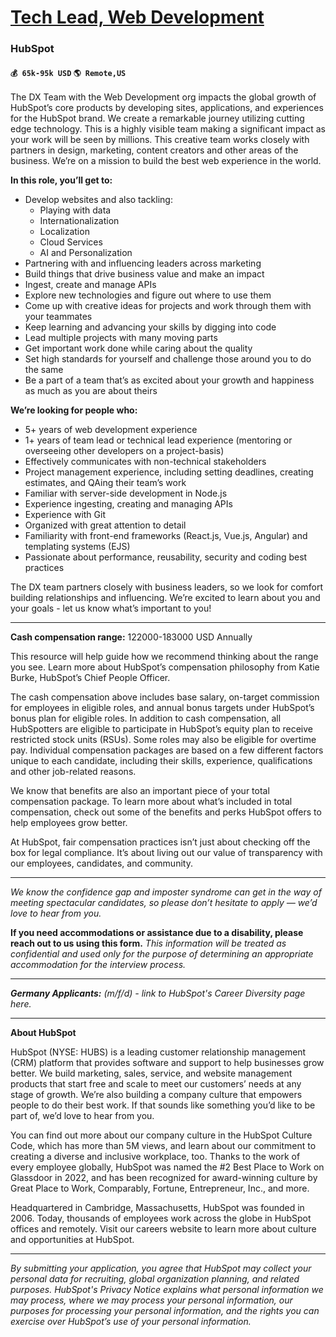 # [Tech Lead, Web Development](https://www.remotewlb.com/apply/tech-lead-web-development)  
### HubSpot  
#### `💰 65k-95k USD` `🌎 Remote,US`  

The DX Team with the Web Development org impacts the global growth of HubSpot’s core products by developing sites, applications, and experiences for the HubSpot brand. We create a remarkable journey utilizing cutting edge technology. This is a highly visible team making a significant impact as your work will be seen by millions. This creative team works closely with partners in design, marketing, content creators and other areas of the business. We’re on a mission to build the best web experience in the world.

**In this role, you’ll get to:**

  * Develop websites and also tackling:
    * Playing with data
    * Internationalization
    * Localization
    * Cloud Services
    * AI and Personalization
  * Partnering with and influencing leaders across marketing 
  * Build things that drive business value and make an impact
  * Ingest, create and manage APIs
  * Explore new technologies and figure out where to use them
  * Come up with creative ideas for projects and work through them with your teammates
  * Keep learning and advancing your skills by digging into code
  * Lead multiple projects with many moving parts
  * Get important work done while caring about the quality
  * Set high standards for yourself and challenge those around you to do the same
  * Be a part of a team that’s as excited about your growth and happiness as much as you are about theirs

**We’re looking for people who:**

  * 5+ years of web development experience
  * 1+ years of team lead or technical lead experience (mentoring or overseeing other developers on a project-basis)
  * Effectively communicates with non-technical stakeholders
  * Project management experience, including setting deadlines, creating estimates, and QAing their team’s work
  * Familiar with server-side development in Node.js 
  * Experience ingesting, creating and managing APIs
  * Experience with Git
  * Organized with great attention to detail
  * Familiarity with front-end frameworks (React.js, Vue.js, Angular) and templating systems (EJS)
  * Passionate about performance, reusability, security and coding best practices

The DX team partners closely with business leaders, so we look for comfort building relationships and influencing. We’re excited to learn about you and your goals - let us know what’s important to you!

* * *

**Cash compensation range:** 122000-183000 USD Annually  
  
This resource will help guide how we recommend thinking about the range you see. Learn more about HubSpot’s compensation philosophy from Katie Burke, HubSpot’s Chief People Officer.  
  
The cash compensation above includes base salary, on-target commission for employees in eligible roles, and annual bonus targets under HubSpot’s bonus plan for eligible roles. In addition to cash compensation, all HubSpotters are eligible to participate in HubSpot’s equity plan to receive restricted stock units (RSUs). Some roles may also be eligible for overtime pay. Individual compensation packages are based on a few different factors unique to each candidate, including their skills, experience, qualifications and other job-related reasons.  
  
We know that benefits are also an important piece of your total compensation package. To learn more about what’s included in total compensation, check out some of the benefits and perks HubSpot offers to help employees grow better.  
  
At HubSpot, fair compensation practices isn’t just about checking off the box for legal compliance. It’s about living out our value of transparency with our employees, candidates, and community.  
  

* * *

_We know the_ _confidence gap_ _and_ _imposter syndrome_ _can get in the way of meeting spectacular candidates, so please don’t hesitate to apply — we’d love to hear from you._

**If you need accommodations or assistance due to a disability, please reach out to us using this form.** _This information will be treated as confidential and used only for the purpose of determining an appropriate accommodation for the interview process._

* * *

_**Germany Applicants:** (m/f/d) - link to HubSpot's Career Diversity page here._

* * *

**About HubSpot**

HubSpot (NYSE: HUBS) is a leading customer relationship management (CRM) platform that provides software and support to help businesses grow better. We build marketing, sales, service, and website management products that start free and scale to meet our customers’ needs at any stage of growth. We’re also building a company culture that empowers people to do their best work. If that sounds like something you’d like to be part of, we’d love to hear from you.

You can find out more about our company culture in the HubSpot Culture Code, which has more than 5M views, and learn about our commitment to creating a diverse and inclusive workplace, too. Thanks to the work of every employee globally, HubSpot was named the #2 Best Place to Work on Glassdoor in 2022, and has been recognized for award-winning culture by Great Place to Work, Comparably, Fortune, Entrepreneur, Inc., and more.

Headquartered in Cambridge, Massachusetts, HubSpot was founded in 2006. Today, thousands of employees work across the globe in HubSpot offices and remotely. Visit our careers website to learn more about culture and opportunities at HubSpot.

* * *

_By submitting your application, you agree that HubSpot may collect your personal data for recruiting, global organization planning, and related purposes. HubSpot's_ _Privacy Notice_ _explains what personal information we may process, where we may process your personal information, our purposes for processing your personal information, and the rights you can exercise over HubSpot’s use of your personal information._

